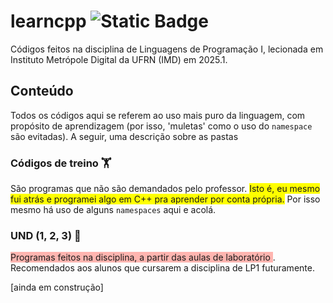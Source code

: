 # learncpp ![Static Badge](https://img.shields.io/badge/learning-black?style=plastic&logo=cplusplus&logoColor=blue&logoSize=auto&labelColor=black&color=004012)

Códigos feitos na disciplina de Linguagens de Programação I, lecionada em Instituto Metrópole Digital da UFRN (IMD) em 2025.1. 
## Conteúdo
Todos os códigos aqui se referem ao uso mais puro da linguagem, com propósito de aprendizagem (por isso, 'muletas' como o uso do ```namespace``` são evitadas). A seguir, uma descrição sobre as pastas

### Códigos de treino 🏋️
São programas que não são demandados pelo professor. <text style="background-color: yellow;">Isto é, eu mesmo fui atrás e programei algo em C++ pra aprender por conta própria.</text> Por isso mesmo há uso de alguns ```namespaces``` aqui e acolá.

### UND (1, 2, 3) 🎯
<text style="background-color: #ffb5b0;"> Programas feitos na disciplina, a partir das aulas de laboratório </text>. Recomendados aos alunos que cursarem a disciplina de LP1 futuramente.  

[ainda em construção]
